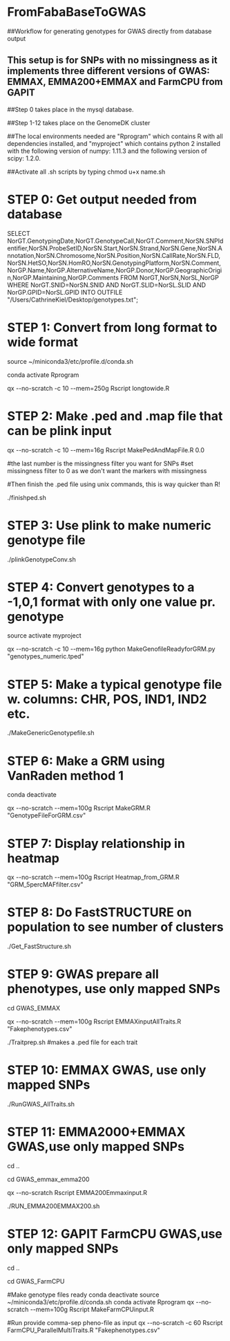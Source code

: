 # FromFabaBaseToGWAS

##Workflow for generating genotypes for GWAS directly from database output
## This setup is for SNPs with no missingness as it implements three different versions of GWAS: EMMAX, EMMA200+EMMAX and FarmCPU from GAPIT

##Step 0 takes place in the mysql database.

##Step 1-12 takes place on the GenomeDK cluster

##The local environments needed are "Rprogram" which contains R with all dependencies installed, and "myproject" which contains python 2 installed with the following version of numpy: 1.11.3 and the following version of scipy: 1.2.0.

##Activate all .sh scripts by typing chmod u+x name.sh 

# STEP 0: Get output needed from database				       
SELECT NorGT.GenotypingDate,NorGT.GenotypeCall,NorGT.Comment,NorSN.SNPIdentifier,NorSN.ProbeSetID,NorSN.Start,NorSN.Strand,NorSN.Gene,NorSN.Annotation,NorSN.Chromosome,NorSN.Position,NorSN.CallRate,NorSN.FLD,NorSN.HetSO,NorSN.HomRO,NorSN.GenotypingPlatform,NorSN.Comment,NorGP.Name,NorGP.AlternativeName,NorGP.Donor,NorGP.GeographicOrigin,NorGP.Maintaining,NorGP.Comments
FROM NorGT,NorSN,NorSL,NorGP
WHERE NorGT.SNID=NorSN.SNID
AND NorGT.SLID=NorSL.SLID
AND NorGP.GPID=NorSL.GPID
INTO OUTFILE "/Users/CathrineKiel/Desktop/genotypes.txt";


# STEP 1: Convert from long format to wide format

source ~/miniconda3/etc/profile.d/conda.sh

conda activate Rprogram

qx --no-scratch -c 10 --mem=250g Rscript longtowide.R 


# STEP 2: Make .ped and .map file that can be plink input

qx --no-scratch -c 10 --mem=16g Rscript MakePedAndMapFile.R 0.0 

#the last number is the missingness filter you want for SNPs
#set missingness filter to 0 as we don't want the markers with missingness 

#Then finish the .ped file using unix commands, this is way quicker than R!

./finishped.sh


# STEP 3: Use plink to make numeric genotype file 

./plinkGenotypeConv.sh


# STEP 4: Convert genotypes to a -1,0,1 format with only one value pr. genotype   	

source activate myproject

qx --no-scratch -c 10 --mem=16g python MakeGenofileReadyforGRM.py  "genotypes_numeric.tped"


# STEP 5: Make a typical genotype file w. columns: CHR, POS, IND1, IND2 etc.		             

./MakeGenericGenotypefile.sh


# STEP 6: Make a GRM using VanRaden method 1 

conda deactivate

qx --no-scratch --mem=100g Rscript MakeGRM.R "GenotypeFileForGRM.csv"

# STEP 7: Display relationship in heatmap		

qx --no-scratch --mem=100g Rscript Heatmap_from_GRM.R "GRM_5percMAFfilter.csv"


# STEP 8: Do FastSTRUCTURE on population to see number of clusters

./Get_FastStructure.sh

# STEP 9: GWAS prepare all phenotypes, use only mapped SNPs

cd GWAS_EMMAX

qx --no-scratch --mem=100g Rscript EMMAXinputAllTraits.R "Fakephenotypes.csv"

./Traitprep.sh #makes a .ped file for each trait

# STEP 10: EMMAX GWAS, use only mapped SNPs

./RunGWAS_AllTraits.sh   

# STEP 11: EMMA2000+EMMAX GWAS,use only mapped SNPs
 
cd ..

cd GWAS_emmax_emma200

qx --no-scratch Rscript EMMA200Emmaxinput.R

./RUN_EMMA200EMMAX200.sh

# STEP 12: GAPIT FarmCPU GWAS,use only mapped SNPs

cd ..

cd GWAS_FarmCPU

#Make genotype files ready
conda deactivate 
source ~/miniconda3/etc/profile.d/conda.sh
conda activate Rprogram
qx --no-scratch --mem=100g Rscript MakeFarmCPUinput.R 

#Run provide comma-sep pheno-file as input
qx --no-scratch -c 60 Rscript FarmCPU_ParallelMultiTraits.R "Fakephenotypes.csv"

